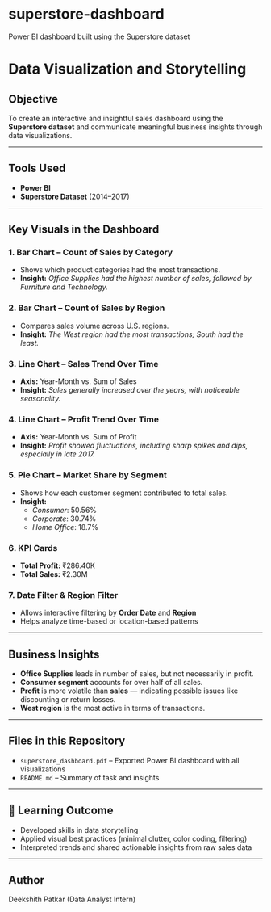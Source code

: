 # superstore-dashboard
Power BI dashboard built using the Superstore dataset
#  Data Visualization and Storytelling

## Objective
To create an interactive and insightful sales dashboard using the **Superstore dataset** and communicate meaningful business insights through data visualizations.

---

## Tools Used
- **Power BI**
- **Superstore Dataset** (2014–2017)

---

## Key Visuals in the Dashboard

### 1. **Bar Chart – Count of Sales by Category**
- Shows which product categories had the most transactions.
- **Insight:** *Office Supplies had the highest number of sales, followed by Furniture and Technology.*

### 2. **Bar Chart – Count of Sales by Region**
- Compares sales volume across U.S. regions.
- **Insight:** *The West region had the most transactions; South had the least.*

### 3. **Line Chart – Sales Trend Over Time**
- **Axis:** Year-Month vs. Sum of Sales
- **Insight:** *Sales generally increased over the years, with noticeable seasonality.*

### 4. **Line Chart – Profit Trend Over Time**
- **Axis:** Year-Month vs. Sum of Profit
- **Insight:** *Profit showed fluctuations, including sharp spikes and dips, especially in late 2017.*

### 5. **Pie Chart – Market Share by Segment**
- Shows how each customer segment contributed to total sales.
- **Insight:**
  - *Consumer*: 50.56%
  - *Corporate*: 30.74%
  - *Home Office*: 18.7%

### 6. **KPI Cards**
- **Total Profit:** ₹286.40K
- **Total Sales:** ₹2.30M

### 7. **Date Filter & Region Filter**
- Allows interactive filtering by **Order Date** and **Region**
- Helps analyze time-based or location-based patterns

---

## Business Insights
- **Office Supplies** leads in number of sales, but not necessarily in profit.
- **Consumer segment** accounts for over half of all sales.
- **Profit** is more volatile than **sales** — indicating possible issues like discounting or return losses.
- **West region** is the most active in terms of transactions.

---

## Files in this Repository
- `superstore_dashboard.pdf` – Exported Power BI dashboard with all visualizations
- `README.md` – Summary of task and insights

---

## 🧠 Learning Outcome
- Developed skills in data storytelling
- Applied visual best practices (minimal clutter, color coding, filtering)
- Interpreted trends and shared actionable insights from raw sales data

---

## Author
Deekshith Patkar (Data Analyst Intern)
